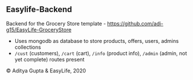 ## Easylife-Backend

Backend for the Grocery Store template - 
https://github.com/adi-g15/EasyLife-GroceryStore

* Uses mongodb as database to store products, offers, users, admins collections
* `/cust` (customers), `/cart` (cart), `/info` (product info), `/admin` (admin, not yet complete) routes present

© Aditya Gupta & EasyLife, 2020
